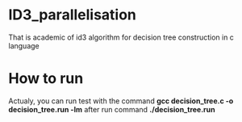 # ID3_parallelisation
That is academic of id3 algorithm for decision tree construction in c language


# How to run

Actualy, you can run test with the command 
**gcc decision_tree.c -o decision_tree.run -lm**
after run command **./decision_tree.run**

